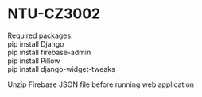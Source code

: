 # NTU-CZ3002

Required packages:<br />
pip install Django<br />
pip install firebase-admin<br />
pip install Pillow<br />
pip install django-widget-tweaks<br />

Unzip Firebase JSON file before running web application<br />
